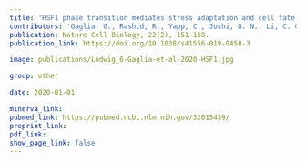 ```yaml
---
title: 'HSF1 phase transition mediates stress adaptation and cell fate decisions.'
contributors: 'Gaglia, G., Rashid, R., Yapp, C., Joshi, G. N., Li, C. G., Lindquist, S. L., Sarosiek, K. A., Whitesell, L., Sorger, P. K., & Santagata, S. (2020).'
publication: Nature Cell Biology, 22(2), 151–158.
publication_link: https://doi.org/10.1038/s41556-019-0458-3

image: publications/Ludwig_6-Gaglia-et-al-2020-HSF1.jpg

group: other

date: 2020-01-01

minerva_link:
pubmed_link: https://pubmed.ncbi.nlm.nih.gov/32015439/
preprint_link:
pdf_link:
show_page_link: false
---
```

